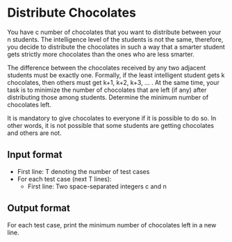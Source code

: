 # Distribute Chocolates

You have c number of chocolates that you want to distribute between your n students. The intelligence level of the students is not the same, therefore, you decide to distribute the chocolates in such a way that a smarter student gets strictly more chocolates than the ones who are less smarter.

The difference between the chocolates received by any two adjacent students must be exactly one. Formally, if the least intelligent student gets k chocolates, then others must get k+1, k+2, k+3, ... . At the same time, your task is to minimize the number of chocolates that are left (if any) after distributing those among students. Determine the minimum number of chocolates left.

It is mandatory to give chocolates to everyone if it is possible to do so. In other words, it is not possible that some students are getting chocolates and others are not.

## Input format

- First line: T denoting the number of test cases
- For each test case (next T lines):
  - First line: Two space-separated integers c and n

## Output format

For each test case, print the minimum number of chocolates left in a new line.
